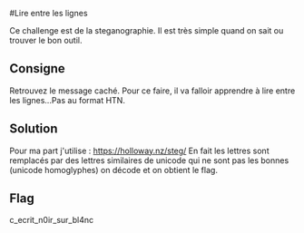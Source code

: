 #Lire entre les lignes

Ce challenge est de la steganographie. Il est très simple quand on sait ou
trouver le bon outil.

## Consigne
Retrouvez le message caché. Pour ce faire, il va falloir apprendre à lire entre les lignes...Pas au format HTN.

## Solution
Pour ma part j'utilise :
https://holloway.nz/steg/
En fait les lettres sont remplacés par des lettres similaires de unicode qui ne sont pas les
bonnes (unicode homoglyphes)
on décode et on obtient le flag.

## Flag
c_ecrit_n0ir_sur_bl4nc
